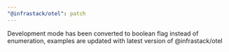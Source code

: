 ```yaml
---
"@infrastack/otel": patch
---
```


Development mode has been converted to boolean flag instead of enumeration, examples are updated with latest version of @infrastack/otel
